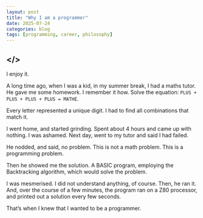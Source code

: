 ```yaml
---
layout: post
title: "Why I am a programmer"
date: 2025-07-24
categories: blog
tags: [programming, career, philosophy]
---
```


## </>

I enjoy it.

A long time ago, when I was a kid, in my summer break, I had a maths tutor. He gave me some homework. I remember it how. Solve the equation: `PLUS + PLUS + PLUS + PLUS = MATHE`.

Every letter represented a unique digit. I had to find all combinations that match it.

I went home, and started grinding. Spent about 4 hours and came up with nothing. I was ashamed. Next day, went to my tutor and said I had failed.

He nodded, and said, no problem. This is not a math problem. This is a programming problem.

Then he showed me the solution. A BASIC program, employing the Backtracking algorithm, which would solve the problem.

I was mesmerised. I did not understand anything, of course. Then, he ran it. And, over the course of a few minutes, the program ran on a Z80 processor, and printed out a solution every few seconds.

That’s when I knew that I wanted to be a programmer.

